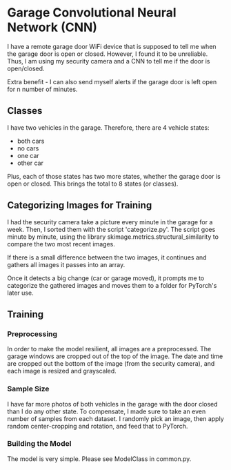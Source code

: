 # Garage Convolutional Neural Network (CNN)

I have a remote garage door WiFi device that is supposed to tell me when the garage door is open or closed. 
However, I found it to be unreliable.  Thus, I am using my security camera and a CNN to tell me if the door is open/closed.

Extra benefit - I can also send myself alerts if the garage door is left open for n number of minutes.

## Classes
I have two vehicles in the garage.  Therefore, there are 4 vehicle states:
* both cars
* no cars
* one car
* other car

Plus, each of those states has two more states, whether the garage door is open or closed.  This brings the total to 8 states (or classes).

## Categorizing Images for Training
I had the security camera take a picture every minute in the garage for a week.  Then, I sorted them with the script 'categorize.py'.  The script goes minute by minute, using the library skimage.metrics.structural_similarity to compare the two most recent images.  

If there is a small difference between the two images, it continues and gathers all images it passes into an array.  

Once it detects a big change (car or garage moved), it prompts me to categorize the gathered images and moves them to a folder for PyTorch's later use.

## Training
### Preprocessing
In order to make the model resilient, all images are a preprocessed.  The garage windows are cropped out of the top of the image. The date and time are cropped out the bottom of the image (from the security camera), and each image is resized and grayscaled.

### Sample Size
I have far more photos of both vehicles in the garage with the door closed than I do any other state.  To compensate, I made sure to take an even number of samples from each dataset.  I randomly pick an image, then apply random center-cropping and rotation, and feed that to PyTorch.

### Building the Model
The model is very simple. Please see ModelClass in common.py. 
